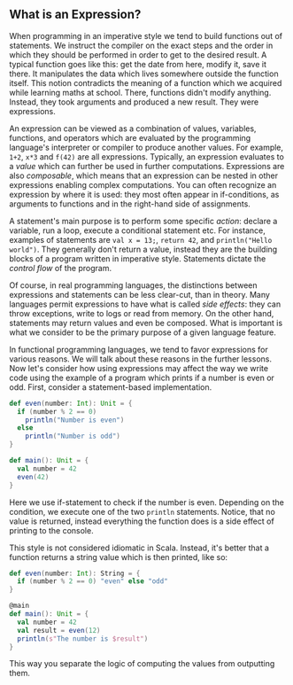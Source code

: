## What is an Expression? 

When programming in an imperative style we tend to build functions out of statements. 
We instruct the compiler on the exact steps and the order in which they should be performed in order to get to the 
desired result.
A typical function goes like this: get the date from here, modify it, save it there. 
It manipulates the data which lives somewhere outside the function itself.
This notion contradicts the meaning of a function which we acquired while learning maths at school. 
There, functions didn't modify anything. 
Instead, they took arguments and produced a new result. 
They were expressions. 

An expression can be viewed as a combination of values, variables, functions, and operators which are evaluated by the
programming language's interpreter or compiler to produce another values. 
For example, `1+2`, `x*3` and `f(42)` are all expressions. 
Typically, an expression evaluates to a *value* which can further be used in further computations. 
Expressions are also *composable*, which means that an expression can be nested in other expressions enabling complex 
computations. 
You can often recognize an expression by where it is used: they most often appear in if-conditions, as arguments to 
functions and in the right-hand side of assignments. 

A statement's main purpose is to perform some specific *action*: declare a variable, run a loop, execute a conditional
statement etc. 
For instance, examples of statements are `val x = 13;`, `return 42`, and `println("Hello world")`. 
They generally don't return a value, instead they are the building blocks of a program written in imperative style. 
Statements dictate the *control flow* of the program. 

Of course, in real programming languages, the distinctions between expressions and statements can be less clear-cut, 
than in theory. 
Many languages permit expressions to have what is called *side effects*: they can throw exceptions, write to logs or 
read from memory. 
On the other hand, statements may return values and even be composed. 
What is important is what we consider to be the primary purpose of a given language feature. 

In functional programming languages, we tend to favor expressions for various reasons. 
We will talk about these reasons in the further lessons. 
Now let's consider how using expressions may affect the way we write code using the example of a program which 
prints if a number is even or odd. 
First, consider a statement-based implementation. 

```scala 3
def even(number: Int): Unit = {
  if (number % 2 == 0)
    println("Number is even")
  else
    println("Number is odd")
}

def main(): Unit = {
  val number = 42
  even(42)
}
```

Here we use if-statement to check if the number is even. 
Depending on the condition, we execute one of the two `println` statements. 
Notice, that no value is returned, instead everything the function does is a side effect of printing to the console. 

This style is not considered idiomatic in Scala. 
Instead, it's better that a function returns a string value which is then printed, like so: 

```scala 3
def even(number: Int): String = { 
  if (number % 2 == 0) "even" else "odd"
} 

@main
def main(): Unit = {
  val number = 42 
  val result = even(12)
  println(s"The number is $result")
}
```

This way you separate the logic of computing the values from outputting them. 


































